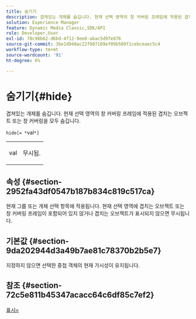 ```yaml
---
title: 숨기기
description: 겹쳐있는 개체를 숨깁니다. 현재 선택 영역의 창 커버링 프레임에 적용된 겹치는 오브젝트 또는 창 커버링을 모두 숨깁니다.
solution: Experience Manager
feature: Dynamic Media Classic,SDK/API
role: Developer,User
exl-id: 70c96b62-d6bd-4f12-9ee8-abac5d97e876
source-git-commit: 3be1d948ac22f907169ef09b509f1cebceaec5c4
workflow-type: tm+mt
source-wordcount: '91'
ht-degree: 6%

---
```


# 숨기기{#hide}

겹쳐있는 개체를 숨깁니다. 현재 선택 영역의 창 커버링 프레임에 적용된 겹치는 오브젝트 또는 창 커버링을 모두 숨깁니다.

`hide[= *`val`*]`

<table id="simpletable_015459EC2F4642A59B04F0B8064070B1"> 
 <tr class="strow"> 
  <td class="stentry"> <p><span class="codeph"> <span class="varname"> val</span></span> </p> </td> 
  <td class="stentry"> <p>무시됨. </p></td> 
 </tr> 
</table>

## 속성 {#section-2952fa43df0547b187b834c819c517ca}

현재 그룹 또는 개체 선택 항목에 적용됩니다. 현재 선택 영역에 겹치는 오브젝트 또는 창 커버링 프레임이 포함되어 있지 않거나 겹치는 오브젝트가 표시되지 않으면 무시됩니다.

## 기본값 {#section-9da202944d3a49b7ae81c78370b2b5e7}

지정하지 않으면 선택한 중첩 객체의 현재 가시성이 유지됩니다.

## 참조 {#section-72c5e811b45347acacc64c6df85c7ef2}

[표시=](../../../../../ir-api/http-protocol/image-rendering-api-ref/c-ir-http-protocol-ref/c-ir-http-protocol-command-reference/r-ir-show.md#reference-f1824e1a501144bc9a6ae28de8e6bcb9)
